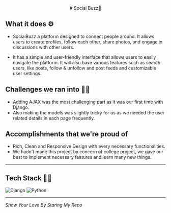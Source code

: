 <div align="center">
# Social Buzz📱
</div>

## What it does ⚙️
- SocialBuzz a platform designed to connect people around. It allows users to create profiles, follow each other, share photos, and engage in discussions with other users.

- It has a simple and user-friendly interface that allows users to easily navigate the platform. It will also have various features such as search users, like posts, follow & unfollow and post feeds and customizable user settings.

## Challenges we ran into 🏃‍♂️
- Adding AJAX was the most challenging part as it was our first time with Django.
- Also making the models was slightly tricky for us as we needed the user related details in each page frequently.

## Accomplishments that we're proud of
- Rich, Clean and Responsive Design with every necessary functionalities. 
- We hadn't made this project by concern of college project, we gave our best to implement necessary features and learn many new things.

---

## Tech Stack 👨‍💻

![Django](https://img.shields.io/badge/django-%23323330.svg?style=for-the-badge&logo=django&logoColor=%23F7DF1E)
![Python](https://img.shields.io/badge/python-%234ea94b.svg?style=for-the-badge&logo=python&logoColor=white)

---

*Show Your Love By Staring My Repo*

